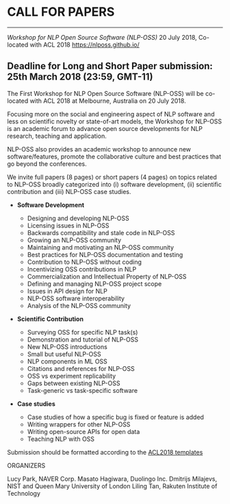 CALL FOR PAPERS
====

--------------------------------------------------------------------------------
*Workshop for NLP Open Source Software (NLP-OSS)*
20 July 2018, Co-located with ACL 2018
https://nlposs.github.io/

Deadline for Long and Short Paper submission: 25th March 2018 
(23:59, GMT-11)
---------------------------------------------------------------------------------

The First Workshop for NLP Open Source Software (NLP-OSS) will be co-located 
with ACL 2018 at Melbourne, Australia on 20 July 2018. 

Focusing more on the social and engineering aspect of NLP software 
and less on scientific novelty or state-of-art models, the Workshop for NLP-OSS 
is an academic forum to advance open source developments for NLP research, 
teaching and application.

NLP-OSS also provides an academic workshop to announce new software/features, 
promote the collaborative culture and best practices that go beyond the conferences.

We invite full papers (8 pages) or short papers (4 pages) on topics related to 
NLP-OSS broadly categorized into (i) software development, (ii) scientific 
contribution and (iii) NLP-OSS case studies.

 - **Software Development**
   - Designing and developing NLP-OSS
   - Licensing issues in NLP-OSS
   - Backwards compatibility and stale code in NLP-OSS
   - Growing an NLP-OSS community
   - Maintaining and motivating an NLP-OSS community
   - Best practices for NLP-OSS documentation and testing
   - Contribution to NLP-OSS without coding
   - Incentivizing OSS contributions in NLP
   - Commercialization and Intellectual Property of NLP-OSS
   - Defining and managing NLP-OSS project scope
   - Issues in API design for NLP
   - NLP-OSS software interoperability
   - Analysis of the NLP-OSS community

 - **Scientific Contribution**
   - Surveying OSS for specific NLP task(s)
   - Demonstration and tutorial of NLP-OSS
   - New NLP-OSS introductions
   - Small but useful NLP-OSS
   - NLP components in ML OSS
   - Citations and references for NLP-OSS
   - OSS vs experiment replicability
   - Gaps between existing NLP-OSS
   - Task-generic vs task-specific software

 - **Case studies**
   - Case studies of how a specific bug is fixed or feature is added
   - Writing wrappers for other NLP-OSS
   - Writing open-source APIs for open data
   - Teaching NLP with OSS

Submission should be formatted according to the [ACL2018 templates](http://acl2018.org/call-for-papers/)


ORGANIZERS

Lucy Park, NAVER Corp.
Masato Hagiwara, Duolingo Inc.
Dmitrijs Milajevs, NIST and Queen Mary University of London
Liling Tan, Rakuten Institute of Technology
